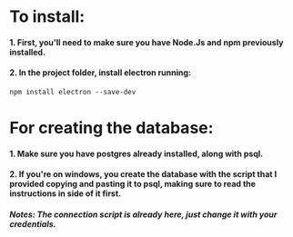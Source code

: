 # To install:
####  1. First, you'll need to make sure you have Node.Js and npm previously installed.
####  2. In the project folder, install electron running:
    npm install electron --save-dev
# For creating the database:
####  1. Make sure you have postgres already installed, along with psql.
####  2. If you're on windows, you create the database with the script that I provided copying and pasting it to psql, making sure to read the instructions in side of it first.
##### Notes: The connection script is already here, just change it with your credentials.